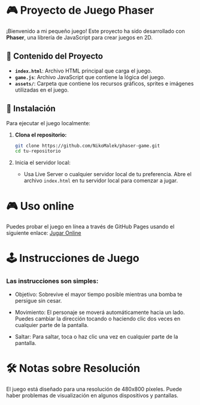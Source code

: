 # 🎮 Proyecto de Juego Phaser

¡Bienvenido a mi pequeño juego! Este proyecto ha sido desarrollado con **Phaser**, una librería de JavaScript para crear juegos en 2D.

## 📁 Contenido del Proyecto

- **`index.html`**: Archivo HTML principal que carga el juego.
- **`game.js`**: Archivo JavaScript que contiene la lógica del juego.
- **`assets/`**: Carpeta que contiene los recursos gráficos, sprites e imágenes utilizadas en el juego.

## 🚀 Instalación

Para ejecutar el juego localmente:

1. **Clona el repositorio:**

   ```bash
   git clone https://github.com/NikoMalek/phaser-game.git
   cd tu-repositorio
2. Inicia el servidor local:

    - Usa Live Server o cualquier servidor local de tu preferencia. Abre el archivo `index.html` en tu servidor local para comenzar a jugar.

# 🎮 Uso online
Puedes probar el juego en línea a través de GitHub Pages usando el siguiente enlace: [Jugar Online](https://nikomalek.github.io/phaser-game/)

# 🕹️ Instrucciones de Juego

### Las instrucciones son simples:

- Objetivo: Sobrevive el mayor tiempo posible mientras una bomba te persigue sin cesar.
  
- Movimiento: El personaje se moverá automáticamente hacia un lado. Puedes cambiar la dirección tocando o haciendo clic dos veces en cualquier parte de la pantalla.
  
- Saltar: Para saltar, toca o haz clic una vez en cualquier parte de la pantalla.


# 🛠️ Notas sobre Resolución
El juego está diseñado para una resolución de 480x800 píxeles. Puede haber problemas de visualización en algunos dispositivos y pantallas.
